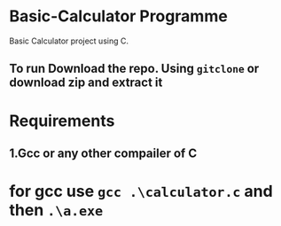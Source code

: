 # Basic-Calculator Programme
Basic Calculator project using C.

## To run Download the repo. Using ````gitclone```` or download zip and extract it

# Requirements
## 1.Gcc or any other compailer of C

# for gcc use ````gcc .\calculator.c```` and then  ````.\a.exe ````

